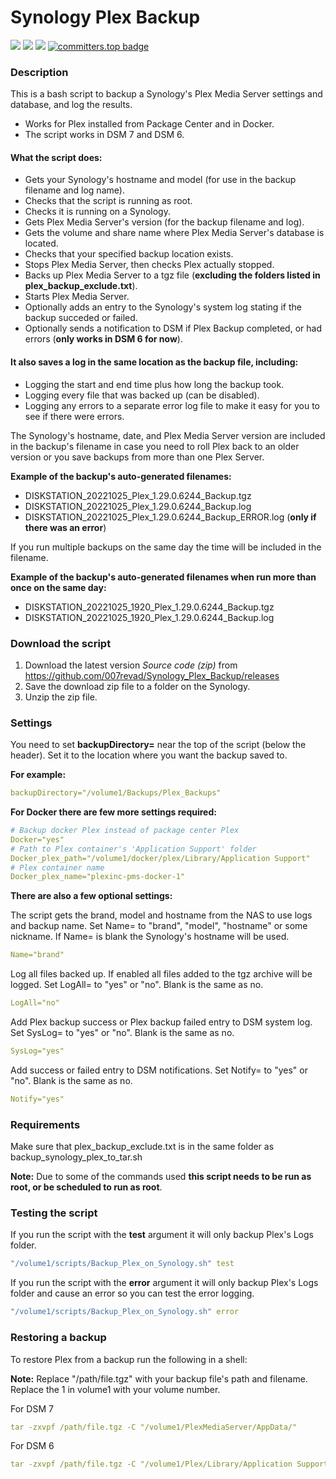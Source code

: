 # Synology Plex Backup

<a href="https://github.com/007revad/Synology_Plex_Backup/releases"><img src="https://img.shields.io/github/release/007revad/Synology_Plex_Backup.svg"></a>
<a href="https://hits.seeyoufarm.com"><img src="https://hits.seeyoufarm.com/api/count/incr/badge.svg?url=https%3A%2F%2Fgithub.com%2F007revad%2FSynology_Plex_Backup&count_bg=%2379C83D&title_bg=%23555555&icon=&icon_color=%23E7E7E7&title=views&edge_flat=false"/></a>
[![](https://img.shields.io/static/v1?label=Sponsor&message=%E2%9D%A4&logo=GitHub&color=%23fe8e86)](https://github.com/sponsors/007revad)
[![committers.top badge](https://user-badge.committers.top/australia/007revad.svg)](https://user-badge.committers.top/australia/007revad)

### Description

This is a bash script to backup a Synology's Plex Media Server settings and database, and log the results.

-  Works for Plex installed from Package Center and in Docker.
-  The script works in DSM 7 and DSM 6.

#### What the script does:

-   Gets your Synology's hostname and model (for use in the backup filename and log name).
-   Checks that the script is running as root.
-   Checks it is running on a Synology.
-   Gets Plex Media Server's version (for the backup filename and log).
-   Gets the volume and share name where Plex Media Server's database is located.
-   Checks that your specified backup location exists.
-   Stops Plex Media Server, then checks Plex actually stopped.
-   Backs up Plex Media Server to a tgz file (**excluding the folders listed in plex_backup_exclude.txt**).
-   Starts Plex Media Server.
-   Optionally adds an entry to the Synology's system log stating if the backup succeded or failed.
-   Optionally sends a notification to DSM if Plex Backup completed, or had errors (**only works in DSM 6 for now**).

#### It also saves a log in the same location as the backup file, including:

-   Logging the start and end time plus how long the backup took.
-   Logging every file that was backed up (can be disabled).
-   Logging any errors to a separate error log file to make it easy for you to see if there were errors.

The Synology's hostname, date, and Plex Media Server version are included in the backup's filename in case you need to roll Plex back to an older version or you save backups from more than one Plex Server.

**Example of the backup's auto-generated filenames:** 
-   DISKSTATION_20221025_Plex_1.29.0.6244_Backup.tgz
-   DISKSTATION_20221025_Plex_1.29.0.6244_Backup.log
-   DISKSTATION_20221025_Plex_1.29.0.6244_Backup_ERROR.log (**only if there was an error**)

If you run multiple backups on the same day the time will be included in the filename.

**Example of the backup's auto-generated filenames when run more than once on the same day:** 
-   DISKSTATION_20221025_1920_Plex_1.29.0.6244_Backup.tgz
-   DISKSTATION_20221025_1920_Plex_1.29.0.6244_Backup.log

### Download the script

1. Download the latest version _Source code (zip)_ from https://github.com/007revad/Synology_Plex_Backup/releases
2. Save the download zip file to a folder on the Synology.
3. Unzip the zip file.

### Settings

You need to set **backupDirectory=** near the top of the script (below the header). Set it to the location where you want the backup saved to. 

**For example:**

```YAML
backupDirectory="/volume1/Backups/Plex_Backups"
```

**For Docker there are few more settings required:**

```YAML
# Backup docker Plex instead of package center Plex
Docker="yes"
# Path to Plex container's 'Application Support' folder
Docker_plex_path="/volume1/docker/plex/Library/Application Support"
# Plex container name
Docker_plex_name="plexinc-pms-docker-1"
```

**There are also a few optional settings:**

The script gets the brand, model and hostname from the NAS to use logs and backup name.
Set Name= to "brand", "model", "hostname" or some nickname. If Name= is blank the Synology's hostname will be used.

```YAML
Name="brand"
```

Log all files backed up. If enabled all files added to the tgz archive will be logged.
Set LogAll= to "yes" or "no". Blank is the same as no.

```YAML
LogAll="no"
```

Add Plex backup success or Plex backup failed entry to DSM system log.
Set SysLog= to "yes" or "no". Blank is the same as no.

```YAML
SysLog="yes"
```

Add success or failed entry to DSM notifications.
Set Notify= to "yes" or "no". Blank is the same as no.

```YAML
Notify="yes"
```

### Requirements

Make sure that plex_backup_exclude.txt is in the same folder as backup_synology_plex_to_tar.sh

**Note:** Due to some of the commands used **this script needs to be run as root, or be scheduled to run as root**.


### Testing the script

If you run the script with the **test** argument it will only backup Plex's Logs folder.

```YAML
"/volume1/scripts/Backup_Plex_on_Synology.sh" test
```

If you run the script with the **error** argument it will only backup Plex's Logs folder and cause an error so you can test the error logging.

```YAML
"/volume1/scripts/Backup_Plex_on_Synology.sh" error
```

### Restoring a backup

To restore Plex from a backup run the following in a shell:

**Note:** Replace "/path/file.tgz" with your backup file's path and filename. Replace the 1 in volume1 with your volume number.

For DSM 7
```YAML
tar -zxvpf /path/file.tgz -C "/volume1/PlexMediaServer/AppData/"
```

For DSM 6
```YAML
tar -zxvpf /path/file.tgz -C "/volume1/Plex/Library/Application Support/"
```
